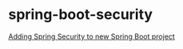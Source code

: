 # spring-boot-security

[Adding Spring Security to new Spring Boot project](https://youtu.be/PhG5p_yv0zs?si=jocOpREvGhezZPbK)
